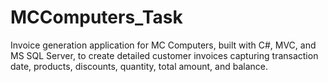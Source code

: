 # MCComputers_Task
Invoice generation application for MC Computers, built with C#, MVC, and MS SQL Server, to create detailed customer invoices capturing transaction date, products, discounts, quantity, total amount, and balance.
